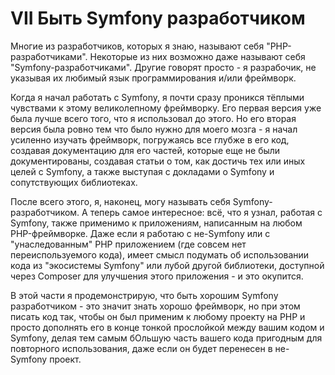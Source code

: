 # VII Быть Symfony разработчиком

Многие из разработчиков, которых я знаю, называют себя "PHP-разработчиками". Некоторые из них возможно
даже называют себя "Symfony-разработчиками". Другие говорят просто - я разрабочик, не указывая их
любимый язык программирования и/или фреймворк. 

Когда я начал работать с Symfony, я почти сразу проникся тёплыми чувствами к этому великолепному фреймворку.
Его первая версия уже была лучше всего того, что я использовал до этого. Но его вторая версия была ровно тем
что было нужно для моего мозга - я начал усиленно изучать фреймворк, погружаясь все глубже в его код, создавая 
документацию для его частей, которые еще не были документированы, создавая статьи о том, как достичь тех или иных
целей с Symfony, а также выступая с докладами о Symfony и сопутствующих библиотеках.

После всего этого, я, наконец, могу называть себя Symfony-разработчиком. А теперь самое интересное: 
всё, что я узнал, работая с Symfony, также применимо к приложениям, написанным на любом PHP-фреймворке.
Даже если я работаю с не-Symfony или с "унаследованным" PHP приложением (где совсем нет переиспользуемого кода),
имеет смысл подумать об использовании кода из "экосистемы Symfony" или лубой другой библиотеки, доступной
через Composer для улучшения этого приложения - и это окупится.

В этой части я продемонстрирую, что быть хорошим Symfony разработчиком - это значит знать хорошо фреймворк,
но при этом писать код так, чтобы он был применим к любому проекту на PHP и просто дополнять его в конце 
тонкой прослойкой между вашим кодом и Symfony, делая тем самым бОльшую часть вашего кода пригодным для 
повторного использования, даже если он будет перенесен в не-Symfony проект.